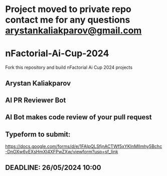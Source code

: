 # Project moved to private repo contact me for any questions arystankaliakparov@gmail.com

# nFactorial-Ai-Cup-2024
Fork this repository and build nFactorial Ai Cup 2024 projects 

## Arystan Kaliakparov

## AI PR Reviewer Bot

## AI Bot makes code review of your pull request


## Typeform to submit:
https://docs.google.com/forms/d/e/1FAIpQLSfjnACTWf5xYKInMllmhy5Bchc-DnOXw6vEXsHmXI4XFPwZXw/viewform?usp=sf_link

## DEADLINE: 26/05/2024 10:00
